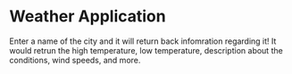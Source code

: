# Weather Application

Enter a name of the city and it will return back infomration regarding it! 
It would retrun the high temperature, low temperature, description about the conditions,
wind speeds, and more.